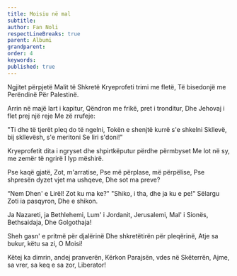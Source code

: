 ```yaml
---
title: Moisiu në mal
subtitle:
author: Fan Noli
respectLineBreaks: true
parent: Albumi
grandparent:
order: 4
keywords:
published: true
---
```


Ngjitet përpjetë Malit të Shkretë
Kryeprofeti trimi me fletë,
Të bisedonjë me Perëndinë
Për Palestinë.

Arrin në majë lart i kapitur,
Qëndron me frikë, pret i tronditur,
Dhe Jehovaj i flet prej një reje
Me zë rrufeje:

"Ti dhe të tjerët pleq do të ngelni,
Tokën e shenjtë kurrë s'e shkelni
Skllevë, bij skllevësh, s'e meritoni
Se liri s'doni!"

Kryeprofetit dita i ngryset
dhe shpirtkëputur përdhe përmbyset
Me lot në sy, me zemër të ngrirë
I lyp mëshirë.

Pse kaqë gjatë, Zot, m'arratise,
Pse më përplase, më përpëlise,
Pse shpresën dyzet vjet ma ushqeve,
Dhe sot ma preve?

“Nem Dhen' e Lirël! Zot ku ma ke?"
"Shiko, i tha, dhe ja ku e pe!"
Sëlargu Zoti ia pasqyron,
Dhe e shikon.

Ja Nazareti, ja Bethlehemi,
Lum' i Jordanit, Jerusalemi,
Mal' i Sionës, Bethsaidaja,
Dhe Golgothaja!

Sheh gasn' e pritmë për djalërinë
Dhe shkretëtirën për pleqërinë,
Atje sa bukur, këtu sa zi,
O Moisi!

Këtej ka dimrin, andej pranverën,
Kërkon Parajsën, vdes në Skëterrën,
Ajme, sa vrer, sa keq e sa zor,
Liberator!
